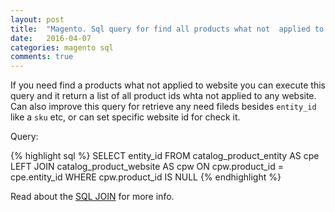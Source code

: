 ```yaml
---
layout: post
title:  "Magento. Sql query for find all products what not  applied to website."
date:   2016-04-07
categories: magento sql
comments: true
---
```

If you need find a products what not applied to website you can execute this query and it return a list of all product ids whta not applied to any website.
Can also improve this query for retrieve any need fileds besides `entity_id` like a `sku` etc, or can set specific website id for check it.

Query:

{% highlight sql %}
  SELECT entity_id 
  FROM catalog_product_entity AS cpe 
  LEFT JOIN catalog_product_website AS cpw 
  ON cpw.product_id = cpe.entity_id 
  WHERE cpw.product_id IS NULL
{% endhighlight %}

Read about the [SQL JOIN][sql-join] for more info.

[sql-join]: http://www.w3schools.com/sql/sql_join.asp
